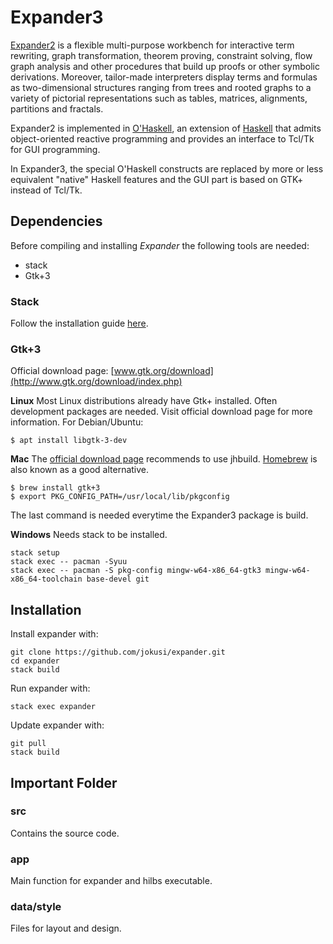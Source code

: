 # Expander3 #

[Expander2](https://fldit-www.cs.tu-dortmund.de/~peter/Expander2.html) is a flexible multi-purpose workbench for interactive term rewriting, graph transformation, theorem proving, constraint solving, flow graph analysis and other procedures that build up proofs or other symbolic derivations. Moreover, tailor-made interpreters display terms and formulas as two-dimensional structures ranging from trees and rooted graphs to a variety of pictorial representations such as tables, matrices, alignments, partitions and fractals.
  
Expander2 is implemented in [O'Haskell](http://fldit-www.cs.tu-dortmund.de/~peter/OhugsSurvey.html), an extension of [Haskell](http://www.haskell.org/) that admits object-oriented reactive programming and provides an interface to Tcl/Tk for GUI programming.

In Expander3, the special O'Haskell constructs are replaced by more or less equivalent "native" Haskell features and the GUI part is based on GTK+ instead of Tcl/Tk.

## Dependencies ##

Before compiling and installing *Expander* the following tools are needed:
* stack
* Gtk+3

### Stack ###
Follow the installation guide [here](http://docs.haskellstack.org/en/stable/install_and_upgrade).


### Gtk+3 ###

Official download page: [www.gtk.org/download](http://www.gtk.org/download/index.php)

**Linux**
Most Linux distributions already have Gtk+ installed. Often development packages are needed. Visit official download page for more information. For Debian/Ubuntu:
```
$ apt install libgtk-3-dev
```

**Mac**
The [official download page](https://wiki.gnome.org/Projects/GTK+/OSX/Building) recommends to use jhbuild. [Homebrew](http://brew.sh/) is also known as a good alternative.
```
$ brew install gtk+3
$ export PKG_CONFIG_PATH=/usr/local/lib/pkgconfig
```
The last command is needed everytime the Expander3 package is build.

**Windows**
Needs stack to be installed.
```
stack setup
stack exec -- pacman -Syuu
stack exec -- pacman -S pkg-config mingw-w64-x86_64-gtk3 mingw-w64-x86_64-toolchain base-devel git
```
## Installation ##
Install expander with:
```
git clone https://github.com/jokusi/expander.git
cd expander
stack build
```

Run expander with:
```
stack exec expander
```

Update expander with:
```
git pull
stack build
```

## Important Folder ##

### src ###
Contains the source code.

### app ###
Main function for expander and hilbs executable.

### data/style ###
Files for layout and design.


